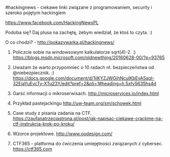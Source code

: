 #hackingnews - ciekawe linki związane z programowaniem, security i szeroko pojętym hackingiem

https://www.facebook.com/HackingNewsPL

Podoba się? Daj plusa na zachętę, żebym wiedział, że ktoś to czyta. :)

O co chodzi? - http://pokazywarka.pl/hackingnews/


1. Policzcie sobie na windowsowym kalkulatorze sqrt(4)-2. :)
https://blogs.msdn.microsoft.com/oldnewthing/20160628-00/?p=93765

2. Uważam że warto przypomnieć o 10 radach nt. bezpieczeństwa od @niebezpiecznik. :)
https://docs.google.com/document/d/1iiKYZJWGihNculKbEyA5agI-32EjaYuEvcTy-XTu23Y/edit?pref=2&pli=1#heading=h.5xfv5635hs4d

3. Garść informacji o mikroserwisach.
http://microservices.io/index.html

4. Przykład pastejackingu
http://uw-team.org/sm/schowek.html

5. Case study z pisania zadania na CTF.
https://zaufanatrzeciastrona.pl/post/jak-napisac-ciekawe-crackme-na-ctf-instrukcja-krok-po-kroku/

6. Wzorce projektowe.
http://www.oodesign.com/

7. CTF365 - platforma do ćwiczenia umiejętności związanych z cybersec.
https://ctf365.com



